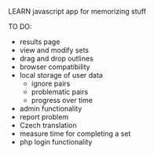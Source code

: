 LEARN
javascript app for memorizing stuff

TO DO:
- results page
- view and modify sets
- drag and drop outlines
- browser compatibility
- local storage of user data
	* ignore pairs
	* problematic pairs
	* progress over time
- admin functionality
- report problem
- Czech translation
- measure time for completing a set
- php login functionality
